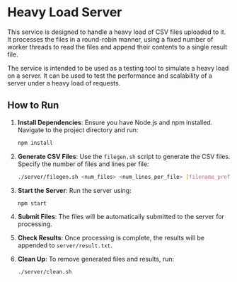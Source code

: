 # Heavy Load Server

This service is designed to handle a heavy load of CSV files uploaded to it.
It processes the files in a round-robin manner, using a fixed number of worker
threads to read the files and append their contents to a single result file.

The service is intended to be used as a testing tool to simulate a heavy load
on a server. It can be used to test the performance and scalability of a
server under a heavy load of requests.

## How to Run

1. **Install Dependencies**: Ensure you have Node.js and npm installed. Navigate to the project directory and run:
   ```bash
   npm install
   ```

2. **Generate CSV Files**: Use the `filegen.sh` script to generate the CSV files. Specify the number of files and lines per file:
   ```bash
   ./server/filegen.sh <num_files> <num_lines_per_file> [filename_prefix]
   ```

3. **Start the Server**: Run the server using:
   ```bash
   npm start
   ```

4. **Submit Files**: The files will be automatically submitted to the server for processing.

5. **Check Results**: Once processing is complete, the results will be appended to `server/result.txt`.

6. **Clean Up**: To remove generated files and results, run:
   ```bash
   ./server/clean.sh
   ```

